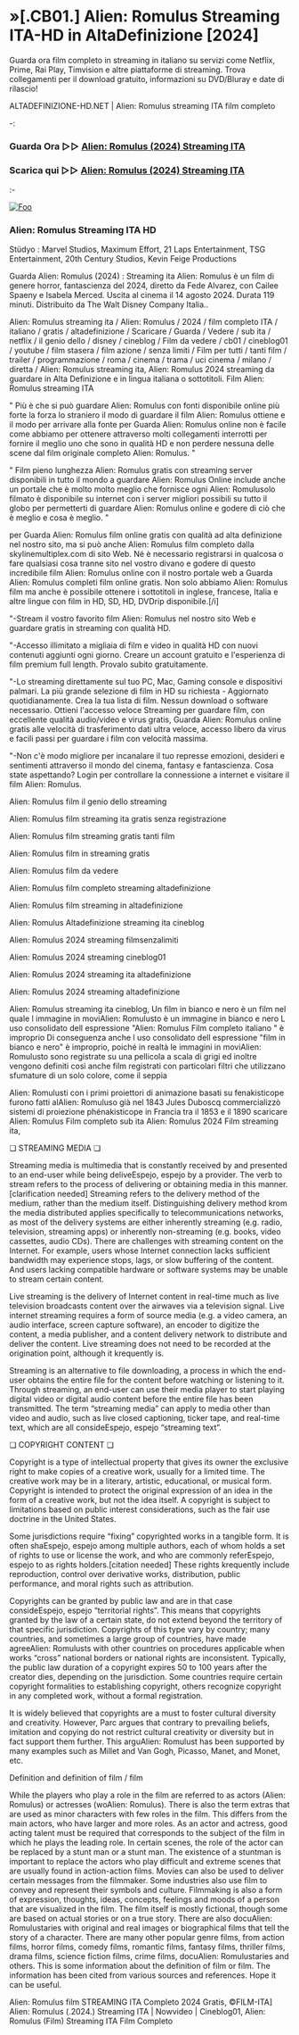 # »[.CB01.] Alien: Romulus Streaming ITA-HD in AltaDefinizione [2024]
Guarda ora film completo in streaming in italiano su servizi come Netflix, Prime, Rai Play, Timvision e altre piattaforme di streaming. Trova collegamenti per il download gratuito, informazioni su DVD/Bluray e date di rilascio!

ALTADEFINIZIONE-HD.NET | Alien: Romulus streaming ITA film completo

-:

### Guarda Ora ▷▷ [Alien: Romulus (2024) Streaming ITA](https://t.co/awueKv1iHm)

### Scarica qui ▷▷ [Alien: Romulus (2024) Streaming ITA](https://t.co/awueKv1iHm)

:-

[![Foo](https://camo.githubusercontent.com/917e6ed5c302499242165dcc02bdbce85c075fd21b35918eb9c0b771855261b8/68747470733a2f2f7374617469632e7769787374617469632e636f6d2f6d656469612f6232343966395f61646163386637306662336634356238383639313639366337376465313866337e6d76322e676966)](https://t.co/awueKv1iHm)


### Alien: Romulus Streaming ITA HD

Stüdyo : Marvel Studios, Maximum Effort, 21 Laps Entertainment, TSG Entertainment, 20th Century Studios, Kevin Feige Productions

Guarda Alien: Romulus (2024) : Streaming ita Alien: Romulus è un film di genere horror, fantascienza del 2024, diretto da Fede Alvarez, con Cailee Spaeny e Isabela Merced. Uscita al cinema il 14 agosto 2024. Durata 119 minuti. Distribuito da The Walt Disney Company Italia..


Alien: Romulus streaming ita / Alien: Romulus / 2024 / film completo ITA / italiano / gratis / altadefinizione / Scaricare / Guarda / Vedere / sub ita / netflix / il genio dello / disney / cineblog / Film da vedere / cb01 / cineblog01 / youtube / film stasera / film azione / senza limiti / Film per tutti / tanti film / trailer / programmazione / roma / cinema / trama / uci cinema / milano / diretta / Alien: Romulus streaming ita, Alien: Romulus 2024 streaming da guardare in Alta Definizione e in lingua italiana o sottotitoli. Film Alien: Romulus streaming ITA


" Più è che si può guardare Alien: Romulus con fonti disponibile online più forte la forza lo straniero il modo di guardare il film Alien: Romulus ottiene e il modo per arrivare alla fonte per Guarda Alien: Romulus online non è facile come abbiamo per ottenere attraverso molti collegamenti interrotti per fornire il meglio uno che sono in qualità HD e non perdere nessuna delle scene dal film originale completo Alien: Romulus. "


" Film pieno lunghezza Alien: Romulus gratis con streaming server disponibili in tutto il mondo a guardare Alien: Romulus Online include anche un portale che è molto molto meglio che fornisce ogni Alien: Romulusolo filmato è disponibile su internet con i server migliori possibili su tutto il globo per permetterti di guardare Alien: Romulus online e godere di ciò che è meglio e cosa è meglio. "

per Guarda Alien: Romulus film online gratis con qualità ad alta definizione nel nostro sito, ma si può anche Alien: Romulus film completo dalla skylinemultiplex.com di sito Web. Né è necessario registrarsi in qualcosa o fare qualsiasi cosa tranne sito nel vostro divano e godere di questo incredibile film Alien: Romulus online con il nostro portale web a Guarda Alien: Romulus completi film online gratis. Non solo abbiamo Alien: Romulus film ma anche è possibile ottenere i sottotitoli in inglese, francese, Italia e altre lingue con film in HD, SD, HD, DVDrip disponibile.[/i]

"-Stream il vostro favorito film Alien: Romulus nel nostro sito Web e guardare gratis in streaming con qualità HD.

"-Accesso illimitato a migliaia di film e video in qualità HD con nuovi contenuti aggiunti ogni giorno. Creare un account gratuito e l'esperienza di film premium full length. Provalo subito gratuitamente.

"-Lo streaming direttamente sul tuo PC, Mac, Gaming console e dispositivi palmari. La più grande selezione di film in HD su richiesta - Aggiornato quotidianamente. Crea la tua lista di film. Nessun download o software necessario. Ottieni l'accesso veloce Streaming per guardare film, con eccellente qualità audio/video e virus gratis, Guarda Alien: Romulus online gratis alle velocità di trasferimento dati ultra veloce, accesso libero da virus e facili passi per guardare i film con velocità massima.

"-Non c'è modo migliore per incanalare il tuo represse emozioni, desideri e sentimenti attraverso il mondo del cinema, fantasy e fantascienza. Cosa state aspettando? Login per controllare la connessione a internet e visitare il film Alien: Romulus.


Alien: Romulus film il genio dello streaming

Alien: Romulus film streaming ita gratis senza registrazione

Alien: Romulus film streaming gratis tanti film

Alien: Romulus film in streaming gratis

Alien: Romulus film da vedere

Alien: Romulus film completo streaming altadefinizione

Alien: Romulus film streaming in altadefinizione

Alien: Romulus Altadefinizione streaming ita cineblog

Alien: Romulus 2024 streaming filmsenzalimiti

Alien: Romulus 2024 streaming cineblog01

Alien: Romulus 2024 streaming ita altadefinizione

Alien: Romulus 2024 streaming altadefinizione


Alien: Romulus streaming ita cineblog, Un film in bianco e nero è un film nel quale l immagine in moviAlien: Romulusto è un immagine in bianco e nero L uso consolidato dell espressione "Alien: Romulus Film completo italiano " è improprio Di conseguenza anche l uso consolidato dell espressione "film in bianco e nero" è improprio, poiché in realtà le immagini in moviAlien: Romulusto sono registrate su una pellicola a scala di grigi ed inoltre vengono definiti così anche film registrati con particolari filtri che utilizzano sfumature di un solo colore, come il seppia


Alien: Romulusti con i primi proiettori di animazione basati su fenakisticope furono fatti alAlien: Romuluso già nel 1843 Jules Duboscq commercializzò sistemi di proiezione phénakisticope in Francia tra il 1853 e il 1890 scaricare Alien: Romulus Film completo sub ita Alien: Romulus 2024 Film streaming ita,


❏ STREAMING MEDIA ❏

Streaming media is multimedia that is constantly received by and presented to an end-user while being deliveEspejo, espejo by a provider. The verb to stream refers to the process of delivering or obtaining media in this manner.[clarification needed] Streaming refers to the delivery method of the medium, rather than the medium itself. Distinguishing delivery method krom the media distributed applies specifically to telecommunications networks, as most of the delivery systems are either inherently streaming (e.g. radio, television, streaming apps) or inherently non-streaming (e.g. books, video cassettes, audio CDs). There are challenges with streaming content on the Internet. For example, users whose Internet connection lacks sufficient bandwidth may experience stops, lags, or slow buffering of the content. And users lacking compatible hardware or software systems may be unable to stream certain content.

Live streaming is the delivery of Internet content in real-time much as live television broadcasts content over the airwaves via a television signal. Live internet streaming requires a form of source media (e.g. a video camera, an audio interface, screen capture software), an encoder to digitize the content, a media publisher, and a content delivery network to distribute and deliver the content. Live streaming does not need to be recorded at the origination point, although it krequently is.

Streaming is an alternative to file downloading, a process in which the end-user obtains the entire file for the content before watching or listening to it. Through streaming, an end-user can use their media player to start playing digital video or digital audio content before the entire file has been transmitted. The term “streaming media” can apply to media other than video and audio, such as live closed captioning, ticker tape, and real-time text, which are all consideEspejo, espejo “streaming text”.


❏ COPYRIGHT CONTENT ❏

Copyright is a type of intellectual property that gives its owner the exclusive right to make copies of a creative work, usually for a limited time. The creative work may be in a literary, artistic, educational, or musical form. Copyright is intended to protect the original expression of an idea in the form of a creative work, but not the idea itself. A copyright is subject to limitations based on public interest considerations, such as the fair use doctrine in the United States.

Some jurisdictions require “fixing” copyrighted works in a tangible form. It is often shaEspejo, espejo among multiple authors, each of whom holds a set of rights to use or license the work, and who are commonly referEspejo, espejo to as rights holders.[citation needed] These rights krequently include reproduction, control over derivative works, distribution, public performance, and moral rights such as attribution.

Copyrights can be granted by public law and are in that case consideEspejo, espejo “territorial rights”. This means that copyrights granted by the law of a certain state, do not extend beyond the territory of that specific jurisdiction. Copyrights of this type vary by country; many countries, and sometimes a large group of countries, have made agreeAlien: Romulusts with other countries on procedures applicable when works “cross” national borders or national rights are inconsistent. Typically, the public law duration of a copyright expires 50 to 100 years after the creator dies, depending on the jurisdiction. Some countries require certain copyright formalities to establishing copyright, others recognize copyright in any completed work, without a formal registration.

It is widely believed that copyrights are a must to foster cultural diversity and creativity. However, Parc argues that contrary to prevailing beliefs, imitation and copying do not restrict cultural creativity or diversity but in fact support them further. This arguAlien: Romulust has been supported by many examples such as Millet and Van Gogh, Picasso, Manet, and Monet, etc.

Definition and definition of film / film

While the players who play a role in the film are referred to as actors (Alien: Romulus) or actresses (woAlien: Romulus). There is also the term extras that are used as minor characters with few roles in the film. This differs from the main actors, who have larger and more roles. As an actor and actress, good acting talent must be required that corresponds to the subject of the film in which he plays the leading role. In certain scenes, the role of the actor can be replaced by a stunt man or a stunt man. The existence of a stuntman is important to replace the actors who play difficult and extreme scenes that are usually found in action-action films. Movies can also be used to deliver certain messages from the filmmaker. Some industries also use film to convey and represent their symbols and culture. Filmmaking is also a form of expression, thoughts, ideas, concepts, feelings and moods of a person that are visualized in the film. The film itself is mostly fictional, though some are based on actual stories or on a true story. There are also docuAlien: Romulustaries with original and real images or biographical films that tell the story of a character. There are many other popular genre films, from action films, horror films, comedy films, romantic films, fantasy films, thriller films, drama films, science fiction films, crime films, docuAlien: Romulustaries and others. This is some information about the definition of film or film. The information has been cited from various sources and references. Hope it can be useful.

Alien: Romulus film STREAMING ITA Completo 2024 Gratis, ©FILM-ITA] Alien: Romulus (.2024.) Streaming ITA | Nowvideo | Cineblog01, Alien: Romulus (Film) Streaming ITA Film Completo

